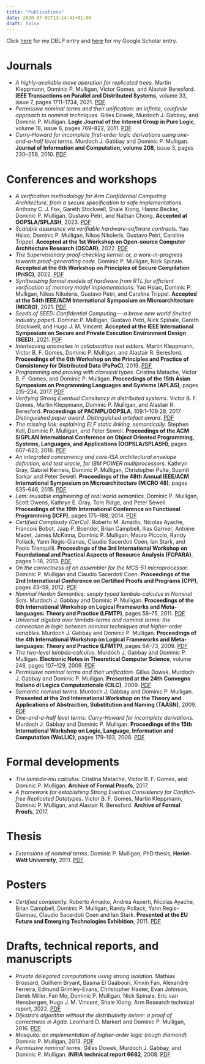 ```yaml
---
title: "Publications"
date: 2020-07-02T13:14:41+01:00
draft: false
---
```


Click [here](https://dblp2.uni-trier.de/pers/hd/m/Mulligan:Dominic_P=) for my DBLP entry and [here](https://scholar.google.co.uk/citations?user=LI9Nv6UAAAAJ&hl=en) for my Google Scholar entry.

# Journals

- *A highly-available move operation for replicated trees.*
Martin Kleppmann, Dominic P. Mulligan, Victor Gomes, and Alastair Beresford.
**IEEE Transactions on Parallel and Distributed Systems**, volume 33, issue 7, pages 1711&ndash;1734, 2021.
[PDF](./kleppmann-highly-available-2021.pdf)
- *Permissive nominal terms and their unification: an infinite, coinfinite approach to nominal techniques.*
Gilles Dowek, Murdoch J. Gabbay, and Dominic P. Mulligan.
**Logic Journal of the Interest Group in Pure Logic**, volume 18, issue 6, pages 769&ndash;822, 2011.
[PDF](./dowek-permissive-2011.pdf)
- *Curry-Howard for incomplete first-order logic derivations using one-and-a-half level terms.*
Murdoch J. Gabbay and Dominic P. Mulligan.
**Journal of Information and Computation, volume 208**, issue 3, pages 230&ndash;258, 2010.
[PDF](./gabbay-one-2009.pdf)

# Conferences and workshops

- *A verification methodology for Arm Confidential Computing Architecture, from a secure specification to safe implementations*.
Anthony C. J. Fox, Gareth Stockwell, Shale Xiong, Hanno Becker, Dominic P. Mulligan, Gustavo Petri, and Nathan Chong.
**Accepted at OOPSLA/SPLASH**, 2023.
[PDF](./fox-verification-2023.pdf)
- *Scalable assurance via verifiable hardware-software contracts.*
Yao Hsiao, Dominic P. Mulligan, Nikos Nikoleris, Gustavo Petri, Caroline Trippel.
**Accepted at the 1st Workshop on Open-source Computer Architecture Research (OSCAR)**, 2022.
[PDF](./hsiao-scalable-2022.pdf)
- *The Supervisionary proof-checking kernel: or, a work-in-progress towards proof-generating code.*
Dominic P. Mulligan, Nick Spinale.
**Accepted at the 6th Workshop on Principles of Secure Compilation (PriSC)**, 2022.
[PDF](./mulligan-supervisionary-2022.pdf)
- *Synthesizing formal models of hardware from RTL for efficient verification of memory model implementations.*
Yao Hsiao, Dominic P. Mulligan, Nikos Nikoleris, Gustavo Petri, and Caroline Trippel.
**Accepted at the 54th IEEE/ACM International Symposium on Microarchitecture (MICRO)**, 2021.
[PDF](./hsiao-synthesizing-2021.pdf)
- *Seeds of SEED: Confidential Computing---a brave new world (invited industry paper).*
Dominic P. Mulligan, Gustavo Petri, Nick Spinale, Gareth Stockwell, and Hugo J. M. Vincent.
**Accepted at the IEEE International Symposium on Secure and Private Execution Environment Design (SEED)**, 2021.
[PDF](./mulligan-confidential-2021.pdf)
- *Interleaving anomalies in collaborative text editors.*
Martin Kleppmann, Victor B. F. Gomes, Dominic P. Mulligan, and Alastair R. Beresford.
**Proceedings of the 6th Workshop on the Principles and Practice of Consistency for Distributed Data (PaPoC)**, 2019.
[PDF](./kleppmann-interleaving-2019.pdf)
- *Programming and proving with classical types.*
Cristina Matache, Victor B. F. Gomes, and Dominic P. Mulligan.
**Proceedings of the 15th Asian Symposium on Programming Languages and Systems (APLAS)**, pages 215&ndash;234, 2017.
[PDF](./matache-programming-2017.pdf)
- *Verifying Strong Eventual Consitency in distributed systems.*
Victor B. F. Gomes, Martin Kleppmann, Dominic P. Mulligan, and Alastair R. Beresford.
**Proceedings of PACMPL/OOPSLA**, 109:1&ndash;109:28, 2017.
*Distinguished paper award.*
*Distinguished artefact award.*
[PDF](./gomes-verifying-2017.pdf)
- *The missing link: explaining ELF static linking, semantically.*
Stephen Kell, Dominic P. Mulligan, and Peter Sewell.
**Proceedings of the ACM SIGPLAN International Conference on Object Oriented Programming, Systems, Languages, and Applications (OOPSLA/SPLASH)**, pages 607&ndash;623, 2016.
[PDF](./kell-missing-2016.pdf)
- *An integrated concurrency and core-ISA architectural envelope definition, and test oracle, for IBM POWER multiprocessors.*
Kathryn Gray, Gabriel Kerneis, Dominic P. Mulligan, Christopher Pulte, Susmit Sarkar and Peter Sewell.
**Proceedings of the 48th Annual IEEE/ACM International Symposium on Microarchitecture (MICRO 48)**, pages 635&ndash;646, 2015.
[PDF](gray-integrated-2015.pdf)
- *Lem: reusable engineering of real world semantics.*
Dominic P. Mulligan, Scott Owens, Kathryn E. Gray, Tom Ridge, and Peter Sewell.
**Proceedings of the 19th International Conference on Functional Programming (ICFP)**, pages 175&ndash;188, 2014.
[PDF](./mulligan-lem-2014.pdf)
- *Certified Complexity (CerCo).*
Roberto M. Amadio, Nicolas Ayache, Francois Bobot, Jaap P. Boender, Brian Campbell, Ilias Garnier, Antoine Madet, James McKinna, Dominic P. Mulligan, Mauro Piccolo, Randy Pollack, Yann Régis-Gianas, Claudio Sacerdoti Coen, Ian Stark, and Paolo Tranquilli. **Proceedings of the 3rd International Workshop on Foundational and Practical Aspects of Resource Analysis (FOPARA)**, pages 1&ndash;18, 2013.
[PDF](./amadio-certified-2013.pdf)
- *On the correctness of an assembler for the MCS-51 microprocessor.*
Dominic P. Mulligan and Claudio Sacerdoti Coen.
**Proceedings of the 2nd International Conference on Certified Proofs and Programs (CPP)**, pages 43&ndash;59, 2012.
[PDF](./mulligan-correctness-2012.pdf)
- *Nominal Henkin Semantics: simply typed lambda-calculus in Nominal Sets.*
Murdoch J. Gabbay and Dominic P. Mulligan.
**Proceedings of the 6th International Workshop on Logical Frameworks and Meta-languages: Theory and Practice (LFMTP)**, pages 58&ndash;75, 2011.
[PDF](./gabbay-nominal-2011.pdf)
- *Universal algebra over lambda-terms and nominal terms: the connection in logic between nominal techniques and higher-order variables.*
Murdoch J. Gabbay and Dominic P. Mulligan.
**Proceedings of the 4th International Workshop on Logical Frameworks and Meta-languages: Theory and Practice (LFMTP)**, pages 64&ndash;73, 2009.
[PDF](./gabbay-universal-2009.pdf)
- *The two-level lambda-calculus.*
Murdoch J. Gabbay and Dominic P. Mulligan.
**Electronic Notes in Theoretical Computer Science**, volume 246, pages 107&ndash;129, 2009.
[PDF](./gabbay-two-level-2009.pdf)
- *Permissive nominal terms and their unification.*
Gilles Dowek, Murdoch J. Gabbay and Dominic P. Mulligan.
**Presented at the 24th Convegno Italiano di Logica Computazionale (CILC)**, 2009.
[PDF](./dowek-permissive-2009.pdf)
- *Semantic nominal terms.*
Murdoch J. Gabbay and Dominic P. Mulligan.
**Presented at the 2nd International Workshop on the Theory and Applications of Abstraction, Substitution and Naming (TAASN)**, 2009.
[PDF](./gabbay-semantic-2009.pdf)
- *One-and-a-half level terms: Curry-Howard for incomplete derivations.*
Murdoch J. Gabbay and Dominic P. Mulligan.
**Proceedings of the 15th International Workshop on Logic, Language, Information and Computation (WoLLIC)**, pages 179&ndash;193, 2008.
[PDF](./gabbay-one-2008.pdf)

# Formal developments

- *The lambda-mu calculus.*
Cristina Matache, Victor B. F. Gomes, and Dominic P. Mulligan.
**Archive of Formal Proofs**, 2017.
- *A framework for establishing Strong Eventual Consistency for Conflict-free Replicated Datatypes.*
Victor B. F. Gomes, Martin Kleppmann, Dominic P. Mulligan, and Alastair R. Beresford.
**Archive of Formal Proofs**, 2017.

# Thesis

- *Extensions of nominal terms*.
Dominic P. Mulligan, PhD thesis, **Heriot-Watt University**, 2011.
[PDF](./mulligan-extensions-2011.pdf)

# Posters

- *Certified complexity.*
Roberto Amadio, Andrea Asperti, Nicolas Ayache, Brian Campbell, Dominic P. Mulligan, Randy Pollack, Yann Regis-Giannas, Claudio Sacerdoti Coen and Ian Stark.
**Presented at the EU Future and Emerging Technologies Exhibition**, 2011. 
[PDF](./amadio-certified-poster-2011.svg)

# Drafts, technical reports, and manuscripts

- *Private delegated computations using strong isolation.*
Mathias Brossard, Guilhem Bryant, Basma El Gaabouri, Xinxin Fan, Alexandre Ferreira, Edmund Grimley-Evans, Christopher Haster, Evan Johnson, Derek Miller, Fan Mo, Dominic P. Mulligan, Nick Spinale, Eric van Hensbergen, Hugo J. M. Vincent, Shale Xiong.
Arm Research technical report, 2022.
[PDF](./brossard-private-2022.pdf)
- *Dijkstra’s algorithm without the distributivity axiom: a proof of correctness in Agda.*
Leonhard D. Markert and Dominic P. Mulligan, 2016.
[PDF](./markhert-dijkstra-2016.pdf)
- *Mosquito: an implementation of higher-order logic (rough diamond).*
Dominic P. Mulligan, 2013.
[PDF](./mulligan-mosquito-2013.pdf)
- *Permissive nominal terms.*
Gilles Dowek, Murdoch J. Gabbay, and Dominic P. Mulligan.
**INRIA technical report 6682**, 2008.
[PDF](./dowek-permissive-2008.pdf)

